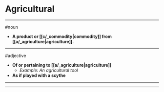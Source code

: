 # Agricultural
---
#noun
- **A product or [[c/_commodity|commodity]] from [[a/_agriculture|agriculture]].**
---
#adjective
- **Of or pertaining to [[a/_agriculture|agriculture]]**
	- _Example: An agricultural tool_
- **As if played with a scythe**
---
---
